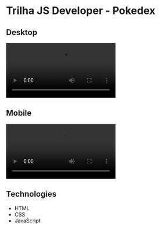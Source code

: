 # Trilha JS Developer - Pokedex

## Desktop
![](https://github.com/JoaoPedroMesquitaRS/js-developer-pokedex/blob/61c7eb96ff2666a48543da3d1d724f100d389307/assets/videos/desktop.mp4)

## Mobile
![](https://github.com/JoaoPedroMesquitaRS/js-developer-pokedex/blob/61c7eb96ff2666a48543da3d1d724f100d389307/assets/videos/mobile.mp4)


## Technologies

- HTML
- CSS
- JavaScript
